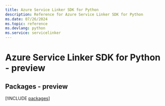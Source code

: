 ```yaml
---
title: Azure Service Linker SDK for Python
description: Reference for Azure Service Linker SDK for Python
ms.date: 07/26/2024
ms.topic: reference
ms.devlang: python
ms.service: servicelinker
---
```

# Azure Service Linker SDK for Python - preview
## Packages - preview
[!INCLUDE [packages](service-linker-index.md)]